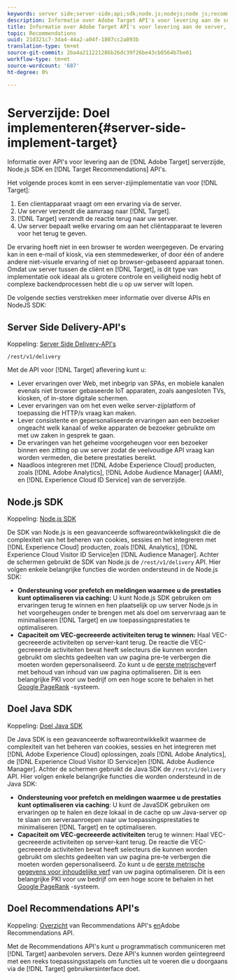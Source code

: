 ```yaml
---
keywords: server side;server-side;api;sdk;node.js;nodejs;node js;recommendations api;api:apis
description: Informatie over Adobe Target API's voor levering aan de server, Node.js SDK en Target Recommendations API's.
title: Informatie over Adobe Target API's voor levering aan de server, Node.js SDK en Target Recommendations API's.
topic: Recommendations
uuid: 21d321c7-3da4-44a2-a04f-1807cc2a893b
translation-type: tm+mt
source-git-commit: 2ba4a211221286b26dc39f26be43cb0564b7be01
workflow-type: tm+mt
source-wordcount: '687'
ht-degree: 0%

---
```



# Serverzijde: Doel implementeren{#server-side-implement-target}

Informatie over API&#39;s voor levering aan de [!DNL Adobe Target] serverzijde, Node.js SDK en [!DNL Target Recommendations] API&#39;s.

Het volgende proces komt in een server-zijimplementatie van voor [!DNL Target]:

1. Een clientapparaat vraagt om een ervaring via de server.
1. Uw server verzendt die aanvraag naar [!DNL Target].
1. [!DNL Target] verzendt de reactie terug naar uw server.
1. Uw server bepaalt welke ervaring om aan het cliëntapparaat te leveren voor het terug te geven.

De ervaring hoeft niet in een browser te worden weergegeven. De ervaring kan in een e-mail of kiosk, via een stemmedewerker, of door één of andere andere niet-visuele ervaring of niet op browser-gebaseerd apparaat tonen. Omdat uw server tussen de cliënt en [!DNL Target], is dit type van implementatie ook ideaal als u grotere controle en veiligheid nodig hebt of complexe backendprocessen hebt die u op uw server wilt lopen.

De volgende secties verstrekken meer informatie over diverse APIs en NodeJS SDK:

## Server Side Delivery-API&#39;s

Koppeling: [Server Side Delivery-API&#39;s](https://developers.adobetarget.com/api/delivery-api/)

`/rest/v1/delivery`

Met de API voor [!DNL Target] aflevering kunt u:

* Lever ervaringen over Web, met inbegrip van SPAs, en mobiele kanalen evenals niet browser gebaseerde IoT apparaten, zoals aangesloten TVs, kiosken, of in-store digitale schermen.
* Lever ervaringen van om het even welke server-zijplatform of toepassing die HTTP/s vraag kan maken.
* Lever consistente en gepersonaliseerde ervaringen aan een bezoeker ongeacht welk kanaal of welke apparaten de bezoeker gebruikte om met uw zaken in gesprek te gaan.
* De ervaringen van het geheime voorgeheugen voor een bezoeker binnen een zitting op uw server zodat de veelvoudige API vraag kan worden vermeden, die betere prestaties bereikt.
* Naadloos integreren met [!DNL Adobe Experience Cloud] producten, zoals [!DNL Adobe Analytics], [!DNL Adobe Audience Manager] (AAM), en [!DNL Experience Cloud ID Service] van de serverzijde.

## Node.js SDK

Koppeling: [Node.js SDK](https://github.com/adobe/target-nodejs-sdk)

De SDK van Node.js is een geavanceerde softwareontwikkelingskit die de complexiteit van het beheren van cookies, sessies en het integreren met [!DNL Experience Cloud] producten, zoals [!DNL Analytics], [!DNL Experience Cloud Visitor ID Service]en [!DNL Audience Manager]. Achter de schermen gebruikt de SDK van Node.js de `/rest/v1/delivery` API. Hier volgen enkele belangrijke functies die worden ondersteund in de Node.js SDK:

* **Ondersteuning voor prefetch en meldingen waarmee u de prestaties kunt optimaliseren via caching:** U kunt Node.js SDK gebruiken om ervaringen terug te winnen en hen plaatselijk op uw server Node.js in het voorgeheugen onder te brengen met als doel om servervraag aan te minimaliseren [!DNL Target] en uw toepassingsprestaties te optimaliseren.
* **Capaciteit om VEC-gecreeerde activiteiten terug te winnen:** Haal VEC-gecreeerde activiteiten op server-kant terug. De reactie die VEC-gecreeerde activiteiten bevat heeft selecteurs die kunnen worden gebruikt om slechts gedeelten van uw pagina pre-te verbergen die moeten worden gepersonaliseerd. Zo kunt u de [eerste metrische](https://developers.google.com/web/fundamentals/performance/user-centric-performance-metrics.html)verf met behoud van inhoud van uw pagina optimaliseren. Dit is een belangrijke PKI voor uw bedrijf om een hoge score te behalen in het [Google PageRank](https://en.wikipedia.org/wiki/PageRank) -systeem.

## Doel Java SDK

Koppeling: [Doel Java SDK](https://github.com/adobe/target-java-sdk)

De Java SDK is een geavanceerde softwareontwikkelkit waarmee de complexiteit van het beheren van cookies, sessies en het integreren met [!DNL Adobe Experience Cloud] oplossingen, zoals [!DNL Adobe Analytics], de [!DNL Experience Cloud Visitor ID Service]en [!DNL Adobe Audience Manager]. Achter de schermen gebruikt de Java SDK de `/rest/v1/delivery` API. Hier volgen enkele belangrijke functies die worden ondersteund in de Java SDK:

* **Ondersteuning voor prefetch en meldingen waarmee u de prestaties kunt optimaliseren via caching**: U kunt de JavaSDK gebruiken om ervaringen op te halen en deze lokaal in de cache op uw Java-server op te slaan om serveraanroepen naar uw toepassingsprestaties te minimaliseren [!DNL Target] en te optimaliseren.
* **Capaciteit om VEC-gecreeerde activiteiten** terug te winnen: Haal VEC-gecreeerde activiteiten op server-kant terug. De reactie die VEC-gecreeerde activiteiten bevat heeft selecteurs die kunnen worden gebruikt om slechts gedeelten van uw pagina pre-te verbergen die moeten worden gepersonaliseerd. Zo kunt u de [eerste metrische gegevens voor inhoudelijke verf](https://developers.google.com/web/fundamentals/performance/user-centric-performance-metrics.html) van uw pagina optimaliseren. Dit is een belangrijke PKI voor uw bedrijf om een hoge score te behalen in het [Google PageRank](https://en.wikipedia.org/wiki/PageRank) -systeem.

## Doel Recommendations API&#39;s

Koppeling: [Overzicht](https://developers.adobetarget.com/api/recommendations) van Recommendations API&#39;s [en](https://docs.adobe.com/content/help/en/target-learn/recommendations-api-tutorial/recs-api-overview.html)Adobe Recommendations API.

Met de Recommendations API&#39;s kunt u programmatisch communiceren met [!DNL Target] aanbevolen servers. Deze API&#39;s kunnen worden geïntegreerd met een reeks toepassingsstapels om functies uit te voeren die u doorgaans via de [!DNL Target] gebruikersinterface doet.

